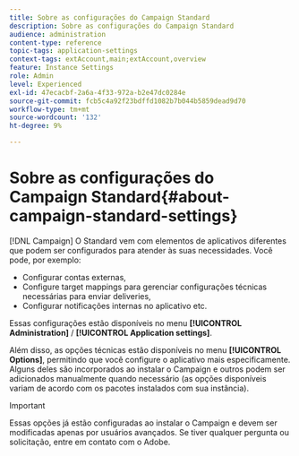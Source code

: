 ```yaml
---
title: Sobre as configurações do Campaign Standard
description: Sobre as configurações do Campaign Standard
audience: administration
content-type: reference
topic-tags: application-settings
context-tags: extAccount,main;extAccount,overview
feature: Instance Settings
role: Admin
level: Experienced
exl-id: 47ecacbf-2a6a-4f33-972a-b2e47dc0284e
source-git-commit: fcb5c4a92f23bdffd1082b7b044b5859dead9d70
workflow-type: tm+mt
source-wordcount: '132'
ht-degree: 9%

---
```


# Sobre as configurações do Campaign Standard{#about-campaign-standard-settings}

[!DNL Campaign] O Standard vem com elementos de aplicativos diferentes que podem ser configurados para atender às suas necessidades. Você pode, por exemplo:

* Configurar contas externas,
* Configure target mappings para gerenciar configurações técnicas necessárias para enviar deliveries,
* Configurar notificações internas no aplicativo etc.

Essas configurações estão disponíveis no menu **[!UICONTROL Administration]** / **[!UICONTROL Application settings]**.

Além disso, as opções técnicas estão disponíveis no menu **[!UICONTROL Options]**, permitindo que você configure o aplicativo mais especificamente. Alguns deles são incorporados ao instalar o Campaign e outros podem ser adicionados manualmente quando necessário (as opções disponíveis variam de acordo com os pacotes instalados com sua instância).

>[!IMPORTANT]
>
>Essas opções já estão configuradas ao instalar o Campaign e devem ser modificadas apenas por usuários avançados. Se tiver qualquer pergunta ou solicitação, entre em contato com o Adobe.
